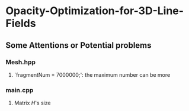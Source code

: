 # Opacity-Optimization-for-3D-Line-Fields

## Some Attentions or Potential problems

### Mesh.hpp

1. `fragmentNum = 7000000;': the maximum number can be more


### main.cpp

1. Matrix $H$'s size

